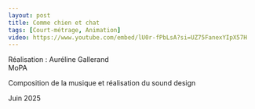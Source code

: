 ```yaml
---
layout: post
title: Comme chien et chat
tags: [Court-métrage, Animation]
video: https://www.youtube.com/embed/lU0r-fPbLsA?si=UZ75FanexYIpX57H
---
```


Réalisation : Auréline Gallerand  
MoPA  

Composition de la musique et réalisation du sound design

Juin 2025
